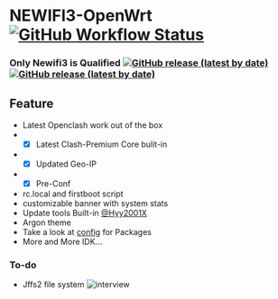 # NEWIFI3-OpenWrt [![GitHub Workflow Status](https://img.shields.io/github/workflow/status/wmyfelix/newifi3/AutoBuild-d-team_newifi-d2)](https://github.com/wmyfelix/Newifi3/actions/workflows/d-team_newifi-d2.yml)
### Only Newifi3 is Qualified [![GitHub release (latest by date)](https://img.shields.io/github/downloads/wmyfelix/newifi3/beta/total)](https://github.com/wmyfelix/Newifi3/releases/tag/beta) [![GitHub release (latest by date)](https://img.shields.io/github/downloads/wmyfelix/newifi3/history/total)](https://github.com/wmyfelix/Newifi3/releases/tag/history)
## Feature
* Latest Openclash work out of the box
* *  [x] Latest Clash-Premium Core bulit-in
* *  [x] Updated Geo-IP
* *  [x] Pre-Conf
* rc.local and firstboot script
* customizable banner with system stats
* Update tools Built-in [@Hyy2001X](https://Github.com/Hyy2001X)
* Argon theme
* Take a look at [config](Configs/d-team_newifi-d2) for Packages
* More and More IDK...
### To-do
- Jffs2 file system
![interview](https://github.com/wmyfelix/NEWIFI3/blob/master/banner.png?raw=true)
 
